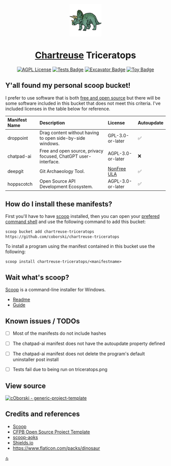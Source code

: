 <center>
<img src="/assets/images/triceratops.png"  width="20%">

# [Chartreuse](https://encycolorpedia.com/7fff00) Triceratops

[![AGPL License](https://img.shields.io/badge/license-AGPL-blue.svg)](http://www.gnu.org/licenses/agpl-3.0) [![Tests Badge](https://github.com/coborski/chartreuse-triceratops/actions/workflows/ci.yml/badge.svg)](https://github.com/coborski/chartreuse-triceratops/actions/workflows/ci.yml) [![Excavator Badge](https://github.com/coborski/chartreuse-triceratops/actions/workflows/excavator.yml/badge.svg)](https://github.com/coborski/chartreuse-triceratops/actions/workflows/excavator.yml) [![Toy Badge](https://img.shields.io/badge/project%20type-toy-blue)](https://project-types.github.io/#toy)
</center>

## Y'all found my personal scoop bucket!

I prefer to use software that is both [free and open source](https://www.gnu.org/licenses/license-list.html) but there will be some software included in this bucket that does not meet this criteria. I've included licenses in the table below for reference.

| **Manifest Name** | **Description**                                            | **License**       | **Autoupdate** |
| :----------- | :-------------------------------------------------------------- | :---------------- | :------------- |
| droppoint    | Drag content without having to open side-by-side windows.       | GPL-3.0-or-later  | ✅            |
| chatpad-ai   | Free and open source, privacy focused, ChatGPT user-interface.  | AGPL-3.0-or-later | ❌            |
| deepgit      | Git Archaeology Tool.                                           | [NonFree ULA](https://www.syntevo.com/documents/deepgit-license.html) | ✅            |
| hoppscotch   | Open Source API Development Ecosystem.                          | AGPL-3.0-or-later | ✅            |

## How do I install these manifests?

First you'll have to have [scoop](https://scoop.sh/) installed, then you can open your [prefered command shell](https://github.com/ScoopInstaller/Scoop/wiki/Why-PowerShell) and use the following command to add this bucket:

```pwsh
scoop bucket add chartreuse-triceratops https://github.com/coborski/chartreuse-triceratops
```

To install a program using the manifest contained in this bucket use the following:

```pwsh
scoop install chartreuse-triceratops/<manifestname>
```

## Wait what's scoop?

[Scoop](https://scoop.sh/) is a command-line installer for Windows.
- [Readme](https://github.com/ScoopInstaller/Scoop?tab=readme-ov-file)
- [Guide](https://scoop.netlify.app/guide/)


## Known issues / TODOs

- [ ] Most of the manifests do not include hashes
- [ ] The chatpad-ai manifest does not have the autoupdate property defined
- [ ] The chatpad-ai manifest does not delete the program's default uninstaller post install
- [ ] Tests fail due to being run on triceratops.png


## View source

[![cOborski - generic-project-template](https://img.shields.io/static/v1?label=cOborski&message=chartreuse-triceratops&color=green&logo=github)](https://github.com/coborski/chartreuse-triceratops/)


## Credits and references

- [Scoop](https://scoop.sh/)
- [CFPB Open Source Project Template](https://github.com/cfpb/open-source-project-template)
- [scoop-aoks](https://github.com/AntonOks/scoop-aoks)
- [Shields.io](https://shields.io/)
- https://www.flaticon.com/packs/dinosaur

[🔝](#chartreuse-triceratops)
